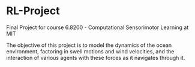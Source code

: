 # RL-Project
Final Project for course 6.8200 - Computational Sensorimotor Learning at MIT

The objective of this project is to model the dynamics of the ocean environment, factoring in swell motions and wind velocities, and the interaction of various agents with these forces as it navigates through it.
